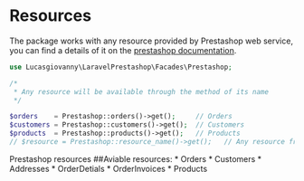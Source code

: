 # Resources

The package works with any resource provided by Prestashop web service, you can find a details of it on the <a href="https://devdocs.prestashop.com/1.7/webservice/resources/" target="_blank">prestashop documentation</a>.

```php
use Lucasgiovanny\LaravelPrestashop\Facades\Prestashop;

/*
 * Any resource will be available through the method of its name 
 */

$orders    = Prestashop::orders()->get();     // Orders
$customers = Prestashop::customers()->get();  // Customers
$products  = Prestashop::products()->get();   // Products
// $resource = Prestashop::resource_name()->get();   // Any resource from web service :)
```
<larecipe-card shadow>
    <larecipe-badge type="success" circle class="mr-3" icon="fa fa-heart"></larecipe-badge> Prestashop resources
</larecipe-card>
##Aviable resources:
* Orders
* Customers
* Addresses
* OrderDetials
* OrderInvoices
* Products
